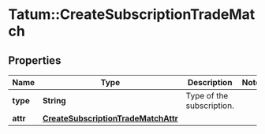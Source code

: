 # Tatum::CreateSubscriptionTradeMatch

## Properties
Name | Type | Description | Notes
------------ | ------------- | ------------- | -------------
**type** | **String** | Type of the subscription. | 
**attr** | [**CreateSubscriptionTradeMatchAttr**](CreateSubscriptionTradeMatchAttr.md) |  | 

